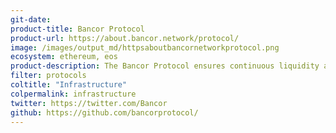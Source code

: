 ```yaml
---
git-date:
product-title: Bancor Protocol
product-url: https://about.bancor.network/protocol/
image: /images/output_md/httpsaboutbancornetworkprotocol.png
ecosystem: ethereum, eos
product-description: The Bancor Protocol ensures continuous liquidity and real-time price discovery between blockchain-based assets, without matching buyers and sellers.
filter: protocols
coltitle: "Infrastructure"
colpermalink: infrastructure
twitter: https://twitter.com/Bancor
github: https://github.com/bancorprotocol/
---
```

